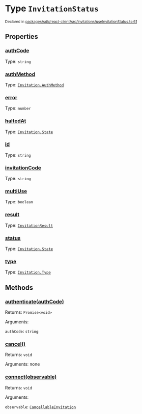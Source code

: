 # Type `InvitationStatus`
<sub>Declared in [packages/sdk/react-client/src/invitations/useInvitationStatus.ts:61](https://github.com/dxos/dxos/blob/27607ac6b/packages/sdk/react-client/src/invitations/useInvitationStatus.ts#L61)</sub>




## Properties
### [authCode](https://github.com/dxos/dxos/blob/27607ac6b/packages/sdk/react-client/src/invitations/useInvitationStatus.ts#L64)
Type: <code>string</code>




### [authMethod](https://github.com/dxos/dxos/blob/27607ac6b/packages/sdk/react-client/src/invitations/useInvitationStatus.ts#L65)
Type: <code>[Invitation.AuthMethod](/api/@dxos/react-client/enums#AuthMethod)</code>




### [error](https://github.com/dxos/dxos/blob/27607ac6b/packages/sdk/react-client/src/invitations/useInvitationStatus.ts#L71)
Type: <code>number</code>




### [haltedAt](https://github.com/dxos/dxos/blob/27607ac6b/packages/sdk/react-client/src/invitations/useInvitationStatus.ts#L68)
Type: <code>[Invitation.State](/api/@dxos/react-client/enums#State)</code>




### [id](https://github.com/dxos/dxos/blob/27607ac6b/packages/sdk/react-client/src/invitations/useInvitationStatus.ts#L62)
Type: <code>string</code>




### [invitationCode](https://github.com/dxos/dxos/blob/27607ac6b/packages/sdk/react-client/src/invitations/useInvitationStatus.ts#L63)
Type: <code>string</code>




### [multiUse](https://github.com/dxos/dxos/blob/27607ac6b/packages/sdk/react-client/src/invitations/useInvitationStatus.ts#L69)
Type: <code>boolean</code>




### [result](https://github.com/dxos/dxos/blob/27607ac6b/packages/sdk/react-client/src/invitations/useInvitationStatus.ts#L70)
Type: <code>[InvitationResult](/api/@dxos/react-client/types/InvitationResult)</code>




### [status](https://github.com/dxos/dxos/blob/27607ac6b/packages/sdk/react-client/src/invitations/useInvitationStatus.ts#L67)
Type: <code>[Invitation.State](/api/@dxos/react-client/enums#State)</code>




### [type](https://github.com/dxos/dxos/blob/27607ac6b/packages/sdk/react-client/src/invitations/useInvitationStatus.ts#L66)
Type: <code>[Invitation.Type](/api/@dxos/react-client/enums#Type)</code>





## Methods
### [authenticate(authCode)](https://github.com/dxos/dxos/blob/27607ac6b/packages/sdk/react-client/src/invitations/useInvitationStatus.ts#L75)




Returns: <code>Promise&lt;void&gt;</code>

Arguments: 

`authCode`: <code>string</code>



### [cancel()](https://github.com/dxos/dxos/blob/27607ac6b/packages/sdk/react-client/src/invitations/useInvitationStatus.ts#L72)




Returns: <code>void</code>

Arguments: none





### [connect(observable)](https://github.com/dxos/dxos/blob/27607ac6b/packages/sdk/react-client/src/invitations/useInvitationStatus.ts#L74)




Returns: <code>void</code>

Arguments: 

`observable`: <code>[CancellableInvitation](/api/@dxos/react-client/classes/CancellableInvitationObservable)</code>




